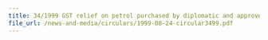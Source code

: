 ```yaml
---
title: 34/1999 GST relief on petrol purchased by diplomatic and approved missions/foreign armed forces
file_url: /news-and-media/circulars/1999-08-24-circular3499.pdf
---
```

